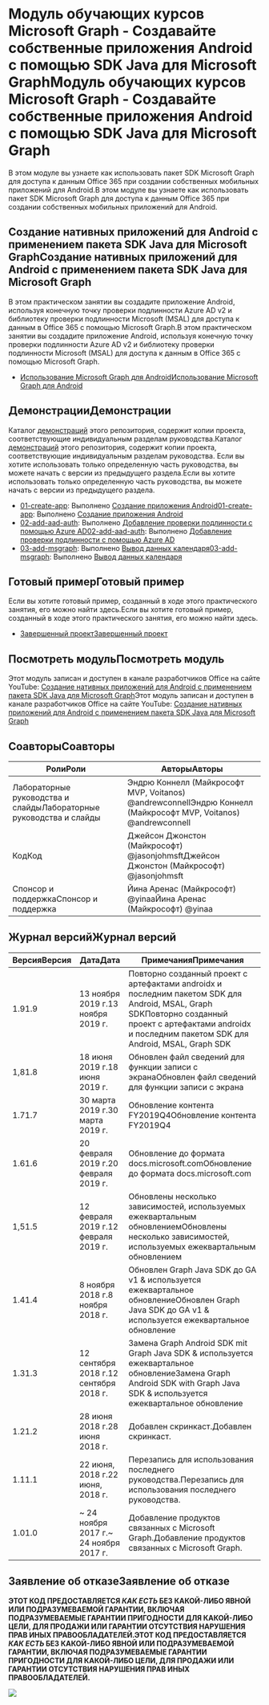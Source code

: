 # <a name="---microsoft-graph------android---sdk-java--microsoft-graph"></a><span data-ttu-id="2c0cd-101">Модуль обучающих курсов Microsoft Graph - Создавайте собственные приложения Android с помощью SDK Java для Microsoft Graph</span><span class="sxs-lookup"><span data-stu-id="2c0cd-101">Модуль обучающих курсов Microsoft Graph - Создавайте собственные приложения Android с помощью SDK Java для Microsoft Graph</span></span>

<span data-ttu-id="2c0cd-102">В этом модуле вы узнаете как использовать пакет SDK Microsoft Graph для доступа к данным Office 365 при создании собственных мобильных приложений для Android.</span><span class="sxs-lookup"><span data-stu-id="2c0cd-102">В этом модуле вы узнаете как использовать пакет SDK Microsoft Graph для доступа к данным Office 365 при создании собственных мобильных приложений для Android.</span></span>

## <a name="----android----sdk-java--microsoft-graph"></a><span data-ttu-id="2c0cd-103">Создание нативных приложений для Android с применением пакета SDK Java для Microsoft Graph</span><span class="sxs-lookup"><span data-stu-id="2c0cd-103">Создание нативных приложений для Android с применением пакета SDK Java для Microsoft Graph</span></span>

<span data-ttu-id="2c0cd-104">В этом практическом занятии вы создадите приложение Android, используя конечную точку проверки подлинности Azure AD v2 и библиотеку проверки подлинности Microsoft (MSAL) для доступа к данным в Office 365 с помощью Microsoft Graph.</span><span class="sxs-lookup"><span data-stu-id="2c0cd-104">В этом практическом занятии вы создадите приложение Android, используя конечную точку проверки подлинности Azure AD v2 и библиотеку проверки подлинности Microsoft (MSAL) для доступа к данным в Office 365 с помощью Microsoft Graph.</span></span>

- [<span data-ttu-id="2c0cd-105">Использование Microsoft Graph для Android</span><span class="sxs-lookup"><span data-stu-id="2c0cd-105">Использование Microsoft Graph для Android</span></span>](https://docs.microsoft.com/graph/tutorials/android)

## <a name=""></a><span data-ttu-id="2c0cd-106">Демонстрации</span><span class="sxs-lookup"><span data-stu-id="2c0cd-106">Демонстрации</span></span>

<span data-ttu-id="2c0cd-107">Каталог [демонстраций](./demos) этого репозитория, содержит копии проекта, соответствующие индивидуальным разделам руководства.</span><span class="sxs-lookup"><span data-stu-id="2c0cd-107">Каталог [демонстраций](./demos) этого репозитория, содержит копии проекта, соответствующие индивидуальным разделам руководства.</span></span> <span data-ttu-id="2c0cd-108">Если вы хотите использовать только определенную часть руководства, вы можете начать с версии из предыдущего раздела.</span><span class="sxs-lookup"><span data-stu-id="2c0cd-108">Если вы хотите использовать только определенную часть руководства, вы можете начать с версии из предыдущего раздела.</span></span>

- <span data-ttu-id="2c0cd-109">[01-create-app](demos/01-create-app): Выполнено [Создание приложения Android](https://docs.microsoft.com/graph/tutorials/android?tutorial-step=1)</span><span class="sxs-lookup"><span data-stu-id="2c0cd-109">[01-create-app](demos/01-create-app): Выполнено [Создание приложения Android](https://docs.microsoft.com/graph/tutorials/android?tutorial-step=1)</span></span>
- <span data-ttu-id="2c0cd-110">[02-add-aad-auth](demos/02-add-aad-auth): Выполнено [Добавление проверки подлинности с помощью Azure AD](https://docs.microsoft.com/graph/tutorials/android?tutorial-step=3)</span><span class="sxs-lookup"><span data-stu-id="2c0cd-110">[02-add-aad-auth](demos/02-add-aad-auth): Выполнено [Добавление проверки подлинности с помощью Azure AD](https://docs.microsoft.com/graph/tutorials/android?tutorial-step=3)</span></span>
- <span data-ttu-id="2c0cd-111">[03-add-msgraph](demos/03-add-msgraph): Выполнено [Вывод данных календаря](https://docs.microsoft.com/graph/tutorials/android?tutorial-step=4)</span><span class="sxs-lookup"><span data-stu-id="2c0cd-111">[03-add-msgraph](demos/03-add-msgraph): Выполнено [Вывод данных календаря](https://docs.microsoft.com/graph/tutorials/android?tutorial-step=4)</span></span>

## <a name="-"></a><span data-ttu-id="2c0cd-112">Готовый пример</span><span class="sxs-lookup"><span data-stu-id="2c0cd-112">Готовый пример</span></span>

<span data-ttu-id="2c0cd-113">Если вы хотите готовый пример, созданный в ходе этого практического занятия, его можно найти здесь.</span><span class="sxs-lookup"><span data-stu-id="2c0cd-113">Если вы хотите готовый пример, созданный в ходе этого практического занятия, его можно найти здесь.</span></span>

- [<span data-ttu-id="2c0cd-114">Завершенный проект</span><span class="sxs-lookup"><span data-stu-id="2c0cd-114">Завершенный проект</span></span>](demos/03-add-msgraph)

## <a name="-"></a><span data-ttu-id="2c0cd-115">Посмотреть модуль</span><span class="sxs-lookup"><span data-stu-id="2c0cd-115">Посмотреть модуль</span></span>

<span data-ttu-id="2c0cd-116">Этот модуль записан и доступен в канале разработчиков Office на сайте YouTube: [Создание нативных приложений для Android с применением пакета SDK Java для Microsoft Graph](https://youtu.be/BLmOmv4FSsQ)</span><span class="sxs-lookup"><span data-stu-id="2c0cd-116">Этот модуль записан и доступен в канале разработчиков Office на сайте YouTube: [Создание нативных приложений для Android с применением пакета SDK Java для Microsoft Graph](https://youtu.be/BLmOmv4FSsQ)</span></span>

## <a name=""></a><span data-ttu-id="2c0cd-117">Соавторы</span><span class="sxs-lookup"><span data-stu-id="2c0cd-117">Соавторы</span></span>

| <span data-ttu-id="2c0cd-118">Роли</span><span class="sxs-lookup"><span data-stu-id="2c0cd-118">Роли</span></span> | <span data-ttu-id="2c0cd-119">Авторы</span><span class="sxs-lookup"><span data-stu-id="2c0cd-119">Авторы</span></span> |
| -------------------- | ------------------------------------------------------- |
| <span data-ttu-id="2c0cd-120">Лабораторные руководства и слайды</span><span class="sxs-lookup"><span data-stu-id="2c0cd-120">Лабораторные руководства и слайды</span></span> | <span data-ttu-id="2c0cd-121">Эндрю Коннелл (Майкрософт MVP, Voitanos) @andrewconnell</span><span class="sxs-lookup"><span data-stu-id="2c0cd-121">Эндрю Коннелл (Майкрософт MVP, Voitanos) @andrewconnell</span></span> |
| <span data-ttu-id="2c0cd-122">Код</span><span class="sxs-lookup"><span data-stu-id="2c0cd-122">Код</span></span> | <span data-ttu-id="2c0cd-123">Джейсон Джонстон (Майкрософт) @jasonjohmsft</span><span class="sxs-lookup"><span data-stu-id="2c0cd-123">Джейсон Джонстон (Майкрософт) @jasonjohmsft</span></span> |
| <span data-ttu-id="2c0cd-124">Спонсор и поддержка</span><span class="sxs-lookup"><span data-stu-id="2c0cd-124">Спонсор и поддержка</span></span> | <span data-ttu-id="2c0cd-125">Йина Аренас (Майкрософт) @yinaa</span><span class="sxs-lookup"><span data-stu-id="2c0cd-125">Йина Аренас (Майкрософт) @yinaa</span></span> |

## <a name="-"></a><span data-ttu-id="2c0cd-126">Журнал версий</span><span class="sxs-lookup"><span data-stu-id="2c0cd-126">Журнал версий</span></span>

| <span data-ttu-id="2c0cd-127">Версия</span><span class="sxs-lookup"><span data-stu-id="2c0cd-127">Версия</span></span> | <span data-ttu-id="2c0cd-128">Дата</span><span class="sxs-lookup"><span data-stu-id="2c0cd-128">Дата</span></span> | <span data-ttu-id="2c0cd-129">Примечания</span><span class="sxs-lookup"><span data-stu-id="2c0cd-129">Примечания</span></span> |
| ------- | ------------------ | -------------------------------------------------------------------------- |
| <span data-ttu-id="2c0cd-130">1.9</span><span class="sxs-lookup"><span data-stu-id="2c0cd-130">1.9</span></span> | <span data-ttu-id="2c0cd-131">13 ноября 2019 г.</span><span class="sxs-lookup"><span data-stu-id="2c0cd-131">13 ноября 2019 г.</span></span> | <span data-ttu-id="2c0cd-132">Повторно созданный проект с артефактами androidx и последним пакетом SDK для Android, MSAL, Graph SDK</span><span class="sxs-lookup"><span data-stu-id="2c0cd-132">Повторно созданный проект с артефактами androidx и последним пакетом SDK для Android, MSAL, Graph SDK</span></span> |
| <span data-ttu-id="2c0cd-133">1,8</span><span class="sxs-lookup"><span data-stu-id="2c0cd-133">1.8</span></span> | <span data-ttu-id="2c0cd-134">18 июня 2019 г.</span><span class="sxs-lookup"><span data-stu-id="2c0cd-134">18 июня 2019 г.</span></span> | <span data-ttu-id="2c0cd-135">Обновлен файл сведений для функции записи с экрана</span><span class="sxs-lookup"><span data-stu-id="2c0cd-135">Обновлен файл сведений для функции записи с экрана</span></span> |
| <span data-ttu-id="2c0cd-136">1.7</span><span class="sxs-lookup"><span data-stu-id="2c0cd-136">1.7</span></span> | <span data-ttu-id="2c0cd-137">30 марта 2019 г.</span><span class="sxs-lookup"><span data-stu-id="2c0cd-137">30 марта 2019 г.</span></span> | <span data-ttu-id="2c0cd-138">Обновление контента FY2019Q4</span><span class="sxs-lookup"><span data-stu-id="2c0cd-138">Обновление контента FY2019Q4</span></span> |
| <span data-ttu-id="2c0cd-139">1.6</span><span class="sxs-lookup"><span data-stu-id="2c0cd-139">1.6</span></span> | <span data-ttu-id="2c0cd-140">20 февраля 2019 г.</span><span class="sxs-lookup"><span data-stu-id="2c0cd-140">20 февраля 2019 г.</span></span> | <span data-ttu-id="2c0cd-141">Обновление до формата docs.microsoft.com</span><span class="sxs-lookup"><span data-stu-id="2c0cd-141">Обновление до формата docs.microsoft.com</span></span> |
| <span data-ttu-id="2c0cd-142">1,5</span><span class="sxs-lookup"><span data-stu-id="2c0cd-142">1.5</span></span> | <span data-ttu-id="2c0cd-143">12 февраля 2019 г.</span><span class="sxs-lookup"><span data-stu-id="2c0cd-143">12 февраля 2019 г.</span></span> | <span data-ttu-id="2c0cd-144">Обновлены несколько зависимостей, используемых ежеквартальным обновлением</span><span class="sxs-lookup"><span data-stu-id="2c0cd-144">Обновлены несколько зависимостей, используемых ежеквартальным обновлением</span></span> |
| <span data-ttu-id="2c0cd-145">1.4</span><span class="sxs-lookup"><span data-stu-id="2c0cd-145">1.4</span></span> | <span data-ttu-id="2c0cd-146">8 ноября 2018 г.</span><span class="sxs-lookup"><span data-stu-id="2c0cd-146">8 ноября 2018 г.</span></span> | <span data-ttu-id="2c0cd-147">Обновлен Graph Java SDK до GA v1 & используется ежеквартальное обновление</span><span class="sxs-lookup"><span data-stu-id="2c0cd-147">Обновлен Graph Java SDK до GA v1 & используется ежеквартальное обновление</span></span> |
| <span data-ttu-id="2c0cd-148">1.3</span><span class="sxs-lookup"><span data-stu-id="2c0cd-148">1.3</span></span> | <span data-ttu-id="2c0cd-149">12 сентября 2018 г.</span><span class="sxs-lookup"><span data-stu-id="2c0cd-149">12 сентября 2018 г.</span></span> | <span data-ttu-id="2c0cd-150">Замена Graph Android SDK mit Graph Java SDK & используется ежеквартальное обновление</span><span class="sxs-lookup"><span data-stu-id="2c0cd-150">Замена Graph Android SDK with Graph Java SDK & используется ежеквартальное обновление</span></span> |
| <span data-ttu-id="2c0cd-151">1.2</span><span class="sxs-lookup"><span data-stu-id="2c0cd-151">1.2</span></span> | <span data-ttu-id="2c0cd-152">28 июня 2018 г.</span><span class="sxs-lookup"><span data-stu-id="2c0cd-152">28 июня 2018 г.</span></span> | <span data-ttu-id="2c0cd-153">Добавлен скринкаст.</span><span class="sxs-lookup"><span data-stu-id="2c0cd-153">Добавлен скринкаст.</span></span> |
| <span data-ttu-id="2c0cd-154">1.1</span><span class="sxs-lookup"><span data-stu-id="2c0cd-154">1.1</span></span> | <span data-ttu-id="2c0cd-155">22 июня, 2018 г.</span><span class="sxs-lookup"><span data-stu-id="2c0cd-155">22 июня, 2018 г.</span></span> | <span data-ttu-id="2c0cd-156">Перезапись для использования последнего руководства.</span><span class="sxs-lookup"><span data-stu-id="2c0cd-156">Перезапись для использования последнего руководства.</span></span> |
| <span data-ttu-id="2c0cd-157">1.0</span><span class="sxs-lookup"><span data-stu-id="2c0cd-157">1.0</span></span> | <span data-ttu-id="2c0cd-158">~ 24 ноября 2017 г.</span><span class="sxs-lookup"><span data-stu-id="2c0cd-158">~ 24 ноября 2017 г.</span></span> | <span data-ttu-id="2c0cd-159">Добавление продуктов связанных с Microsoft Graph.</span><span class="sxs-lookup"><span data-stu-id="2c0cd-159">Добавление продуктов связанных с Microsoft Graph.</span></span> |

## <a name="--"></a><span data-ttu-id="2c0cd-160">Заявление об отказе</span><span class="sxs-lookup"><span data-stu-id="2c0cd-160">Заявление об отказе</span></span>

<span data-ttu-id="2c0cd-161">**ЭТОТ КОД ПРЕДОСТАВЛЯЕТСЯ _КАК ЕСТЬ_ БЕЗ КАКОЙ-ЛИБО ЯВНОЙ ИЛИ ПОДРАЗУМЕВАЕМОЙ ГАРАНТИИ, ВКЛЮЧАЯ ПОДРАЗУМЕВАЕМЫЕ ГАРАНТИИ ПРИГОДНОСТИ ДЛЯ КАКОЙ-ЛИБО ЦЕЛИ, ДЛЯ ПРОДАЖИ ИЛИ ГАРАНТИИ ОТСУТСТВИЯ НАРУШЕНИЯ ПРАВ ИНЫХ ПРАВООБЛАДАТЕЛЕЙ.**</span><span class="sxs-lookup"><span data-stu-id="2c0cd-161">**ЭТОТ КОД ПРЕДОСТАВЛЯЕТСЯ _КАК ЕСТЬ_ БЕЗ КАКОЙ-ЛИБО ЯВНОЙ ИЛИ ПОДРАЗУМЕВАЕМОЙ ГАРАНТИИ, ВКЛЮЧАЯ ПОДРАЗУМЕВАЕМЫЕ ГАРАНТИИ ПРИГОДНОСТИ ДЛЯ КАКОЙ-ЛИБО ЦЕЛИ, ДЛЯ ПРОДАЖИ ИЛИ ГАРАНТИИ ОТСУТСТВИЯ НАРУШЕНИЯ ПРАВ ИНЫХ ПРАВООБЛАДАТЕЛЕЙ.**</span></span>

<!-- markdownlint-disable MD033 -->
<img src="https://telemetry.sharepointpnp.com/msgraph-training-android" />
